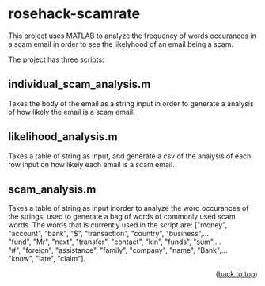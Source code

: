 # rosehack-scamrate

<!-- ABOUT THE PROJECT -->

This project uses MATLAB to analyze the frequency of words occurances in a scam email in order to see the likelyhood of an email being a scam.

The project has three scripts:

## individual_scam_analysis.m 
Takes the body of the email as a string input in order to generate a analysis of how likely the email is a scam email.

## likelihood_analysis.m
Takes a table of string as input, and generate a csv of the analysis of each row input on how likely each email is a scam email.

## scam_analysis.m
Takes a table of string as input inorder to analyze the word occurances of the strings, used to generate a bag of words of commonly used scam words.
The words that is currently used in the script are: 
        ["money", "account", "bank", "$", "transaction", "country", "business",...  
        "fund", "Mr", "next", "transfer", "contact", "kin", "funds", "sum",...   
        "#", "foreign", "assistance", "family", "company", "name", "Bank",...   
        "know", "late", "claim"].   

<p align="right">(<a href="#readme-top">back to top</a>)</p>

